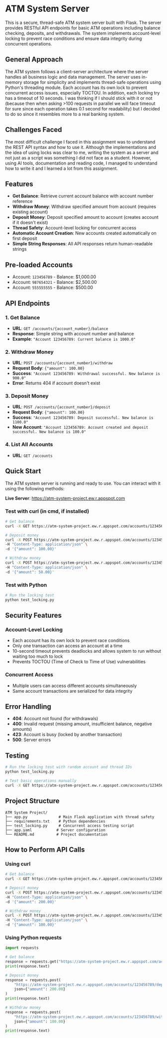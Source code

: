 # ATM System Server

This is a secure, thread-safe ATM system server built with Flask. The server provides RESTful API endpoints for basic ATM operations including balance checking, deposits, and withdrawals. The system implements account-level locking to prevent race conditions and ensure data integrity during concurrent operations.

## General Approach

The ATM system follows a client-server architecture where the server handles all business logic and data management. The server uses in-memory storage for simplicity and implements thread-safe operations using Python's threading module. Each account has its own lock to prevent concurrent access issues, especially TOCTOU. In addition, each locking try has a timeout of 10 seconds. I was thinking if I should stick with it or not (because then when asking >100 requests in parallel we will face timeout for sure since each operation takes 0.1 second for readability) but I decided to do so since it resembles more to a real banking system.

## Challenges Faced

The most difficult challenge I faced in this assignment was to understand the REST API syntax and how to use it. Although the implementations and the idea of using locks was clear to me, writing the system as a server and not just as a script was something I did not face as a student. However, using AI tools, documentation and reading code, I managed to understand how to write it and I learned a lot from this assignment.

## Features

- **Get Balance**: Retrieve current account balance with account number reference
- **Withdraw Money**: Withdraw specified amount from account (requires existing account)
- **Deposit Money**: Deposit specified amount to account (creates account if it doesn't exist)
- **Thread Safety**: Account-level locking for concurrent access
- **Automatic Account Creation**: New accounts created automatically on first deposit
- **Simple String Responses**: All API responses return human-readable strings

## Pre-loaded Accounts 
- Account: `123456789` - Balance: $1,000.00
- Account: `987654321` - Balance: $2,500.00
- Account: `555555555` - Balance: $500.00

## API Endpoints

### 1. Get Balance
- **URL**: `GET /accounts/{account_number}/balance`
- **Response**: Simple string with account number and balance
- **Example**: `"Account 123456789: Current balance is 1000.0"`

### 2. Withdraw Money
- **URL**: `POST /accounts/{account_number}/withdraw`
- **Request Body**: `{"amount": 100.00}`
- **Success**: `"Account 123456789: Withdrawal successful. New balance is 900.0"`
- **Error**: Returns 404 if account doesn't exist

### 3. Deposit Money
- **URL**: `POST /accounts/{account_number}/deposit`
- **Request Body**: `{"amount": 100.00}`
- **Success**: `"Account 123456789: Deposit successful. New balance is 1100.0"`
- **New Account**: `"Account 123456789: Account created and deposit successful. New balance is 100.0"`

### 4. List All Accounts
- **URL**: `GET /accounts`

## Quick Start

The ATM system server is running and ready to use. You can interact with it using the following methods:

**Live Server**: https://atm-system-project.ew.r.appspot.com

### Test with curl (in cmd, if installed)
```bash
# Get balance
curl -X GET https://atm-system-project.ew.r.appspot.com/accounts/123456789/balance

# Deposit money
curl -X POST https://atm-system-project.ew.r.appspot.com/accounts/123456789/deposit \
-H "Content-Type: application/json" \
-d '{"amount": 100.00}'

# Withdraw money
curl -X POST https://atm-system-project.ew.r.appspot.com/accounts/123456789/withdraw \
-H "Content-Type: application/json" \
-d '{"amount": 50.00}'
```

### Test with Python
```bash
# Run the locking test
python test_locking.py
```

## Security Features

### **Account-Level Locking**
- Each account has its own lock to prevent race conditions
- Only one transaction can access an account at a time
- 10-second timeout prevents deadlocks and allows system to run without waiting too much to lock
- Prevents TOCTOU (Time of Check to Time of Use) vulnerabilities

### **Concurrent Access**
- Multiple users can access different accounts simultaneously
- Same account transactions are serialized for data integrity

## Error Handling
- **404**: Account not found (for withdrawals)
- **400**: Invalid request (missing amount, insufficient balance, negative amounts)
- **423**: Account is busy (locked by another transaction)
- **500**: Server errors

## Testing

```bash
# Run the locking test with random account and thread IDs
python test_locking.py

# Test basic operations manually
curl -X GET https://atm-system-project.ew.r.appspot.com/accounts/123456789/balance
```

## Project Structure

```
ATM System Project/
├── app.py              # Main Flask application with thread safety
├── requirements.txt    # Python dependencies
├── test_locking.py     # Concurrent access testing script
├── app.yaml           # Server configuration
└── README.md          # Project documentation
```

## How to Perform API Calls

### Using curl
```bash
# Get balance
curl -X GET https://atm-system-project.ew.r.appspot.com/accounts/123456789/balance

# Deposit money
curl -X POST https://atm-system-project.ew.r.appspot.com/accounts/123456789/deposit \
-H "Content-Type: application/json" \
-d '{"amount": 200.00}'

# Withdraw money
curl -X POST https://atm-system-project.ew.r.appspot.com/accounts/123456789/withdraw \
-H "Content-Type: application/json" \
-d '{"amount": 100.00}'
```

### Using Python requests
```python
import requests

# Get balance
response = requests.get("https://atm-system-project.ew.r.appspot.com/accounts/123456789/balance")
print(response.text)

# Deposit money
response = requests.post(
    "https://atm-system-project.ew.r.appspot.com/accounts/123456789/deposit",
    json={"amount": 200.00}
)
print(response.text)

# Withdraw money
response = requests.post(
    "https://atm-system-project.ew.r.appspot.com/accounts/123456789/withdraw",
    json={"amount": 100.00}
)
print(response.text)
```


